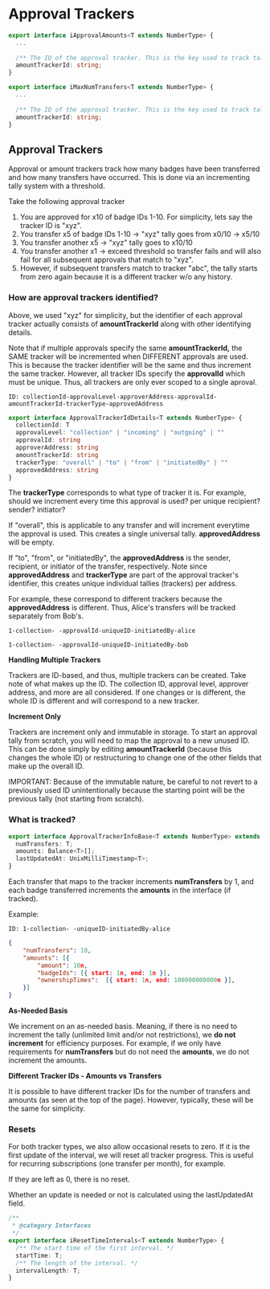 # Approval Trackers

```typescript
export interface iApprovalAmounts<T extends NumberType> {
  ...
  
  /** The ID of the approval tracker. This is the key used to track tallies. */
  amountTrackerId: string;
}
```

```typescript
export interface iMaxNumTransfers<T extends NumberType> {
  ...
  
  /** The ID of the approval tracker. This is the key used to track tallies. */
  amountTrackerId: string;
}
```

## Approval Trackers

Approval or amount trackers track how many badges have been transferred and how many transfers have occurred. This is done via an incrementing tally system with a threshold.&#x20;

Take the following approval tracker

1. You are approved for x10 of badge IDs 1-10. For simplicity, lets say the tracker ID is "xyz".
2. You transfer x5 of badge IDs 1-10 -> "xyz" tally goes from x0/10 -> x5/10
3. You transfer another x5 -> "xyz" tally goes to x10/10
4. You transfer another x1 -> exceed threshold so transfer fails and will also fail for all subsequent approvals that match to "xyz".
5. However, if subsequent transfers match to tracker "abc", the tally starts from zero again because it is a different tracker w/o any history.

### **How are approval trackers identified?**

Above, we used "xyz" for simplicity, but the identifier of each approval tracker actually consists of **amountTrackerId** along with other identifying details.

Note that if multiple approvals specify the same **amountTrackerId,** the SAME tracker will be incremented when DIFFERENT approvals are used. This is because the tracker identifier will be the same and thus increment the same tracker. However, all tracker IDs specify the **approvalId** which must be unique. Thus, all trackers are only ever scoped to a single aproval.

```
ID: collectionId-approvalLevel-approverAddress-approvalId-amountTrackerId-trackerType-approvedAddress
```

```typescript
export interface ApprovalTrackerIdDetails<T extends NumberType> {
  collectionId: T
  approvalLevel: "collection" | "incoming" | "outgoing" | ""
  approvalId: string
  approverAddress: string
  amountTrackerId: string
  trackerType: "overall" | "to" | "from" | "initiatedBy" | ""
  approvedAddress: string
}
```

The **trackerType** corresponds to what type of tracker it is. For example, should we increment every time this approval is used? per unique recipient? sender? initiator?

If "overall", this is applicable to any transfer and will increment everytime the approval is used. This creates a single universal tally. **approvedAddress** will be empty.&#x20;

If "to", "from", or "initiatedBy", the **approvedAddress** is the sender, recipient, or initiator of the transfer, respectively. Note since **approvedAddress** and **trackerType** are part of the approval tracker's identifier, this creates unique individual tallies (trackers) per address.

For example, these correspond to different trackers because the **approvedAddress** is different. Thus, Alice's transfers will be tracked separately from Bob's.

`1-collection- -approvalId-uniqueID-initiatedBy-alice`

`1-collection- -approvalId-uniqueID-initiatedBy-bob`

**Handling Multiple Trackers**

Trackers are ID-based, and thus, multiple trackers can be created. Take note of what makes up the ID. The collection ID, approval level, approver address, and more are all considered. If one changes or is different, the whole ID is different and will correspond to a new tracker.

**Increment Only**

Trackers are increment only and immutable in storage. To start an approval tally from scratch, you will need to map the approval to a new unused ID. This can be done simply by editing **amountTrackerId** (because this changes the whole ID) or restructuring to change one of the other fields that make up the overall ID.

IMPORTANT: Because of the immutable nature, be careful to not revert to a previously used ID unintentionally because the starting point will be the previous tally (not starting from scratch).

### **What is tracked?**

```typescript
export interface ApprovalTrackerInfoBase<T extends NumberType> extends ApprovalTrackerIdDetails<T> {
  numTransfers: T;
  amounts: Balance<T>[];
  lastUpdatedAt: UnixMilliTimestamp<T>;
}
```

Each transfer that maps to the tracker increments **numTransfers** by 1, and each badge transferred increments the **amounts** in the interface (if tracked).

Example:

`ID: 1-collection- -uniqueID-initiatedBy-alice`

```json
{
    "numTransfers": 10,
    "amounts": [{ 
        "amount": 10n, 
        "badgeIds": [{ start: 1n, end: 1n }], 
        "ownershipTimes":  [{ start: 1n, end: 100000000000n }], 
    }]
}
```

**As-Needed Basis**

We increment on an as-needed basis. Meaning, if there is no need to increment the tally (unlimited limit and/or not restrictions), we **do not increment** for efficiency purposes. For example, if we only have requirements for **numTransfers** but do not need the **amounts**, we do not increment the amounts.

**Different Tracker IDs - Amounts vs Transfers**

It is possible to have different tracker IDs for the number of transfers and amounts (as seen at the top of the page). However, typically, these will be the same for simplicity.

### **Resets**

For both tracker types, we also allow occasional resets to zero. If it is the first update of the interval, we will reset all tracker progress. This is useful for recurring subscriptions (one transfer per month), for example.

If they are left as 0, there is no reset.&#x20;

Whether an update is needed or not is calculated using the lastUpdatedAt field.

```typescript
/**
 * @category Interfaces
 */
export interface iResetTimeIntervals<T extends NumberType> {
  /** The start time of the first interval. */
  startTime: T;
  /** The length of the interval. */
  intervalLength: T;
}

```
